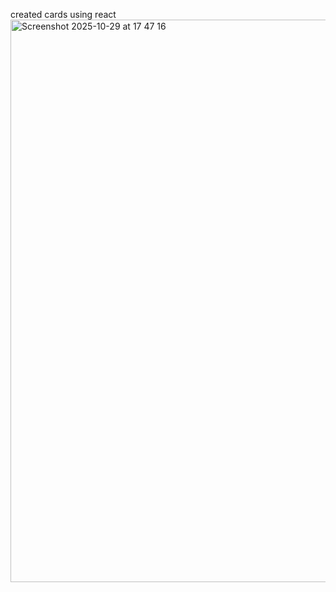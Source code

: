 created cards using react 
<img width="1440" height="900" alt="Screenshot 2025-10-29 at 17 47 16" src="https://github.com/user-attachments/assets/151b595d-83ca-4df8-8db6-9b41ce799275" />
